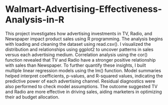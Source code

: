 # Walmart-Advertising-Effectiveness-Analysis-in-R

This project investigates how advertising investments in TV, Radio, and Newspaper impact product sales using R programming. The analysis begins with loading and cleaning the dataset using read.csv(). I visualized the distribution and relationships using ggplot2 to uncover patterns in sales versus each advertising medium. Correlation analysis using the cor() function revealed that TV and Radio have a stronger positive relationship with sales than Newspaper. To further quantify these insights, I built multiple linear regression models using the lm() function. Model summaries helped interpret coefficients, p-values, and R-squared values, indicating the predictive power of each advertising channel. Residual diagnostics were also performed to check model assumptions. The outcome suggested TV and Radio are more effective in driving sales, aiding marketers in optimizing their ad budget allocation.
